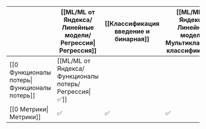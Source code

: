 


|                                              | [[ML/ML от Яндекса/Линейные модели/Регрессия\|Регрессия]] | [[Классификация введение и бинарная]] | [[ML/ML от Яндекса/Линейные модели/Мультиклассовая классификация]] |
| -------------------------------------------- | --------------------------------------------------------- | ------------------------------------- | ------------------------------------------------------------------ |
| [[0 Функционалы потерь\|Функционалы потерь]] | [[ML/ML от Яндекса/Функционалы потерь/Регрессия\|✅]]      |                                       |                                                                    |
| [[0 Метрики\|Метрики]]                       | ✅                                                         | ✅                                     | ✅                                                                  |


